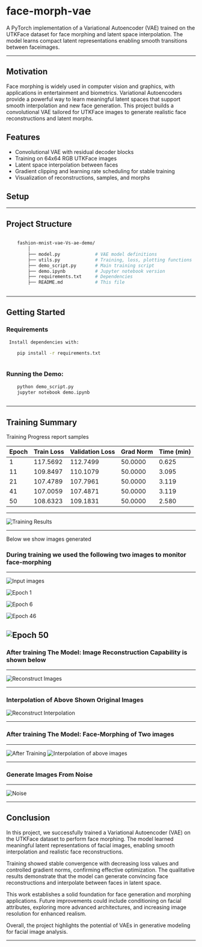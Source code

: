 # face-morph-vae

A PyTorch implementation of a Variational Autoencoder (VAE) trained on the UTKFace dataset for face morphing and latent
space interpolation. The model learns compact latent representations enabling smooth transitions between faceimages.

---

## Motivation

Face morphing is widely used in computer vision and graphics, with applications in entertainment and biometrics.
Variational Autoencoders provide a powerful way to learn meaningful latent spaces that support smooth interpolation
and new face generation. This project builds a convolutional VAE tailored for UTKFace images to generate realistic face
reconstructions and latent morphs.

## Features

- Convolutional VAE with residual decoder blocks  
- Training on 64x64 RGB UTKFace images  
- Latent space interpolation between faces  
- Gradient clipping and learning rate scheduling for stable training  
- Visualization of reconstructions, samples, and morphs  

## Setup
---

##  Project Structure

```bash

    fashion-mnist-vae-Vs-ae-demo/
        │
        ├── model.py             # VAE model definitions
        ├── utils.py             # Training, loss, plotting functions
        ├── demo_script.py       # Main training script
        ├── demo.ipynb           # Jupyter notebook version
        ├── requirements.txt     # Dependencies
        ├── README.md            # This file
        
```
---


## Getting Started

### Requirements

```bash
 Install dependencies with:

    pip install -r requirements.txt
    
```
 ### Running the Demo:
 ```bash
     python demo_script.py
     jupyter notebook demo.ipynb
     
```
---

## Training Summary

Training Progress report samples

| Epoch | Train Loss | Validation Loss | Grad Norm | Time (min) |
|-------|------------|-----------------|-----------|------------|
| 1     | 117.5692   | 112.7499        | 50.0000   | 0.625      |
| 11    | 109.8497   | 110.1079        | 50.0000   | 3.095      |
| 21    | 107.4789   | 107.7961        | 50.0000   | 3.119      |
| 41    | 107.0059   | 107.4871        | 50.0000   | 3.119      |
| 50    | 108.6323   | 109.1831        | 50.0000   | 2.580      |

---

![Training Results](train.png)

---
Below we show images generated 

### During training we used the following two images to monitor face-morphing

---
![Input images](input_images.png)

![Epoch 1](interpolation_epoch_1.png)

![Epoch 6](interpolation_epoch_6.png)

![Epoch 46](interpolation_epoch_46.png)

![Epoch 50](interpolation_epoch_50.png)
---

### After training The Model: Image Reconstruction Capability is shown below

---

![Reconstruct Images](reconstruct.png)

---

### Interpolation of Above Shown Original Images

![Reconstruct Interpolation](reconstruct_interpolate.png)

---

### After training The Model: Face-Morphing of Two images

---

![After Training](after_training_interpolate.png)
![Interpolation of above images](interpolate_after_training.png)

---

### Generate Images From Noise

---

![Noise](reconstruct_from_noise.png)

---

## Conclusion

In this project, we successfully trained a Variational Autoencoder (VAE) on the UTKFace dataset to perform face morphing.
The model learned meaningful latent representations of facial images, enabling smooth interpolation and realistic face
reconstructions.

Training showed stable convergence with decreasing loss values and controlled gradient norms, confirming effective optimization.
The qualitative results demonstrate that the model can generate convincing face reconstructions and interpolate between
faces in latent space.

This work establishes a solid foundation for face generation and morphing applications. Future improvements could include
conditioning on facial attributes, exploring more advanced architectures, and increasing image resolution for enhanced
realism.

Overall, the project highlights the potential of VAEs in generative modeling for facial image analysis.

---
